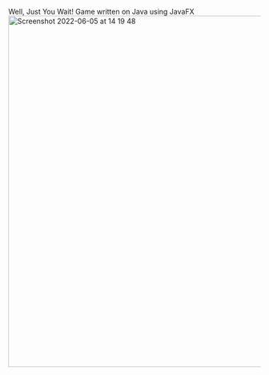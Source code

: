 Well, Just You Wait! 
Game written on Java using JavaFX
<img width="700" alt="Screenshot 2022-06-05 at 14 19 48" src="https://user-images.githubusercontent.com/34187599/172050097-6afc39a2-fced-4539-b8b1-aa98cf62e0ba.png">
